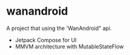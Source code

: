 # wanandroid
A project that using the 'WanAndroid" api.

- Jetpack Compose for UI
- MMVM architecture with MutableStateFlow

